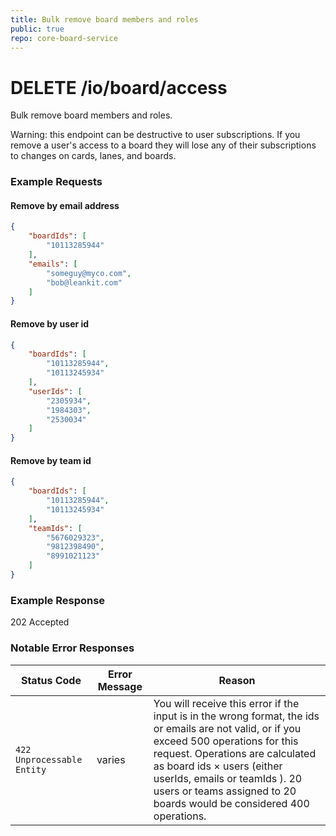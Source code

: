 ```yaml
---
title: Bulk remove board members and roles
public: true
repo: core-board-service
---
```

# DELETE /io/board/access
Bulk remove board members and roles.

Warning: this endpoint can be destructive to user subscriptions. If you remove a user's access to a board they will lose any of their subscriptions to changes on cards, lanes, and boards.


### Example Requests
#### Remove by email address
```json
{
	"boardIds": [
		"10113285944"
	],
	"emails": [
		"someguy@myco.com",
		"bob@leankit.com"
	]
}
```
#### Remove by user id
```json
{
	"boardIds": [
		"10113285944",
		"10113245934"
	],
	"userIds": [
		"2305934",
		"1984303",
		"2530034"
	]
}
```

#### Remove by team id
```json
{
	"boardIds": [
		"10113285944",
		"10113245934"
	],
	"teamIds": [
		"5676029323",
		"9812398490",
		"8991021123"
	]
}
```

### Example Response

202 Accepted

### Notable Error Responses
|Status Code|Error Message| Reason|
|---|---|---|
| `422 Unprocessable Entity` | varies | You will receive this error if the input is in the wrong format, the ids or emails are not valid, or if you exceed 500 operations for this request. Operations are calculated as board ids × users (either userIds, emails or teamIds ). 20 users or teams assigned to 20 boards would be considered 400 operations. |
